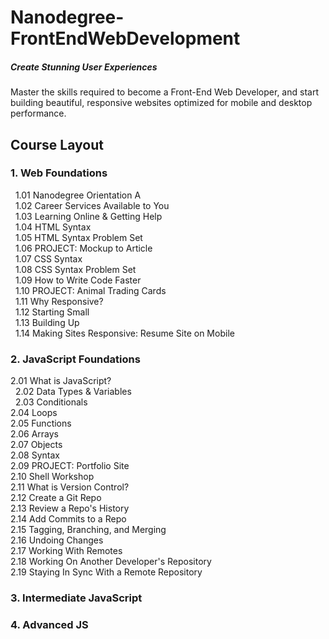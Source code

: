 # Nanodegree-FrontEndWebDevelopment
##### Create Stunning User Experiences
Master the skills required to become a Front-End Web Developer, and start building beautiful, responsive websites optimized for mobile and desktop performance.



## Course Layout

### 1. Web Foundations
   1.01 Nanodegree Orientation A  
   1.02 Career Services Available to You  
   1.03 Learning Online & Getting Help  
   1.04 HTML Syntax  
   1.05 HTML Syntax Problem Set  
   1.06 PROJECT: Mockup to Article  
   1.07 CSS Syntax  
   1.08 CSS Syntax Problem Set  
   1.09 How to Write Code Faster  
   1.10 PROJECT: Animal Trading Cards  
   1.11 Why Responsive?  
   1.12 Starting Small  
   1.13 Building Up  
   1.14 Making Sites Responsive: Resume Site on Mobile  
   
### 2. JavaScript Foundations
   2.01 What is JavaScript?  
   2.02 Data Types & Variables  
   2.03 Conditionals  
   2.04 Loops  
   2.05 Functions  
   2.06 Arrays  
   2.07 Objects  
   2.08 Syntax  
   2.09 PROJECT: Portfolio Site  
   2.10 Shell Workshop  
   2.11 What is Version Control?  
   2.12 Create a Git Repo  
   2.13 Review a Repo's History  
   2.14 Add Commits to a Repo  
   2.15 Tagging, Branching, and Merging  
   2.16 Undoing Changes  
   2.17 Working With Remotes  
   2.18 Working On Another Developer's Repository  
   2.19 Staying In Sync With a Remote Repository  
   
### 3. Intermediate JavaScript
### 4. Advanced JS
